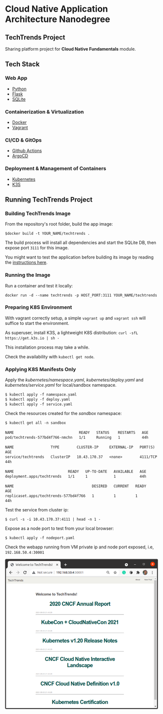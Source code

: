 # Cloud Native Application Architecture Nanodegree

## TechTrends Project

Sharing platform project for **Cloud Native Fundamentals** module.

## Tech Stack

### Web App
* [Python](https://www.python.org/downloads/)
* [Flask](https://flask.palletsprojects.com/)
* [SQLite](https://www.sqlite.org/)

### Containerization & Virtualization
* [Docker](https://www.docker.com/)
* [Vagrant](https://www.vagrantup.com/)

### CI/CD & GitOps
* [Github Actions](https://github.com/features/actions)
* [ArgoCD](https://argoproj.github.io/argo-cd/)

### Deployment & Management of Containers
* [Kubernetes](https://kubernetes.io/)
* [K3S](https://k3s.io/)

## Running TechTrends Project

### Building TechTrends Image

From the repository's root folder, build the app image:

```
$docker build -t YOUR_NAME/techtrends .
```

The build process will install all dependencies and start the SQLite DB, then expose port `3111` for this image.

You might want to test the application before building its image by reading the [instructions here](techtrends/README.md).

### Running the Image

Run a container and test it locally:

```
docker run -d --name techtrends -p HOST_PORT:3111 YOUR_NAME/techtrends
```

### Preparing K8S Environment

With vagrant correctly setup, a simple `vagrant up` and `vagrant ssh` will suffice to start the environment.

As superuser, install K3S, a lightweight K8S distribution: `curl -sfL https://get.k3s.io | sh -`

This installation process may take a while. 

Check the availability with `kubectl get node`.

### Applying K8S Manifests Only

Apply the *kubernetes/namespace.yaml*, *kubernetes/deploy.yaml* and *kubernetes/service.yaml* for local/sandbox namespace.

```shell
$ kubectl apply -f namespace.yaml
$ kubectl apply -f deploy.yaml
$ kubectl apply -f service.yaml
```

Check the resources created for the *sandbox* namespace:

```shell
$ kubectl get all -n sandbox

NAME                              READY   STATUS    RESTARTS   AGE
pod/techtrends-577bd4f766-nmchn   1/1     Running   1          44h

NAME                 TYPE        CLUSTER-IP     EXTERNAL-IP   PORT(S)    AGE
service/techtrends   ClusterIP   10.43.170.37   <none>        4111/TCP   44h

NAME                         READY   UP-TO-DATE   AVAILABLE   AGE
deployment.apps/techtrends   1/1     1            1           44h

NAME                                    DESIRED   CURRENT   READY   AGE
replicaset.apps/techtrends-577bd4f766   1         1         1       44h
```

Test the service from cluster ip:

```shell
$ curl -s -i 10.43.170.37:4111 | head -n 1 -
```

Expose as a node port to test from your local browser:

```
$ kubectl apply -f nodeport.yaml
```

Check the webapp running from VM private ip and node port exposed, i.e, `192.168.50.4:30001`

![Webapp Running](screenshots/k8s-nodeport.png)

